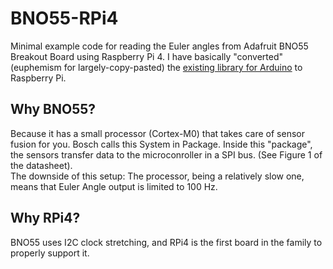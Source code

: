# BNO55-RPi4
Minimal example code for reading the Euler angles from Adafruit BNO55 Breakout Board using Raspberry Pi 4.
I have basically "converted" (euphemism for largely-copy-pasted) the [existing library for Arduino](https://github.com/adafruit/Adafruit_BNO055) to Raspberry Pi.  
## Why BNO55? 
Because it has a small processor (Cortex-M0) that takes care of sensor fusion for you. Bosch calls this System in Package. Inside this "package", the sensors transfer data to the microconroller in a SPI bus. (See Figure 1 of the datasheet).  
The downside of this setup: The processor, being a relatively slow one, means that Euler Angle output is limited to 100 Hz.  
## Why RPi4? 
BNO55 uses I2C clock stretching, and RPi4 is the first board in the family to properly support it. 

